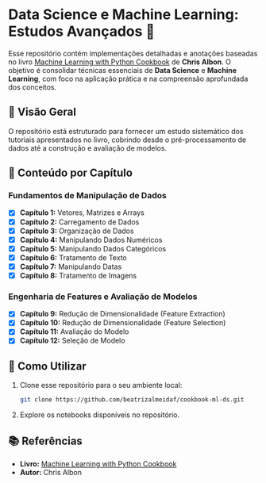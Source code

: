 # Data Science e Machine Learning: Estudos Avançados 🚀

Esse repositório contém implementações detalhadas e anotações baseadas no livro [Machine Learning with Python Cookbook](https://www.oreilly.com/library/view/machine-learning-with/9781491989371/) de **Chris Albon**. O objetivo é consolidar técnicas essenciais de **Data Science** e **Machine Learning**, com foco na aplicação prática e na compreensão aprofundada dos conceitos.

## 📌 Visão Geral
O repositório está estruturado para fornecer um estudo sistemático dos tutoriais apresentados no livro, cobrindo desde o pré-processamento de dados até a construção e avaliação de modelos. 


## 📖 Conteúdo por Capítulo

### Fundamentos de Manipulação de Dados
- [X] **Capítulo 1:** Vetores, Matrizes e Arrays
- [X] **Capítulo 2:** Carregamento de Dados
- [X] **Capítulo 3:** Organização de Dados
- [X] **Capítulo 4:** Manipulando Dados Numéricos
- [X] **Capítulo 5:** Manipulando Dados Categóricos
- [X] **Capítulo 6:** Tratamento de Texto
- [X] **Capítulo 7:** Manipulando Datas
- [X] **Capítulo 8:** Tratamento de Imagens

### Engenharia de Features e Avaliação de Modelos
- [X] **Capítulo 9:** Redução de Dimensionalidade (Feature Extraction)
- [X] **Capítulo 10:** Redução de Dimensionalidade (Feature Selection)
- [X] **Capítulo 11:** Avaliação do Modelo
- [X] **Capítulo 12:** Seleção de Modelo

## 🚀 Como Utilizar
1. Clone esse repositório para o seu ambiente local:
   ```bash
   git clone https://github.com/beatrizalmeidaf/cookbook-ml-ds.git
   ```
2. Explore os notebooks disponíveis no repositório.

## 📚 Referências
- **Livro:** [Machine Learning with Python Cookbook](https://www.oreilly.com/library/view/machine-learning-with/9781491989371/)
- **Autor:** Chris Albon

